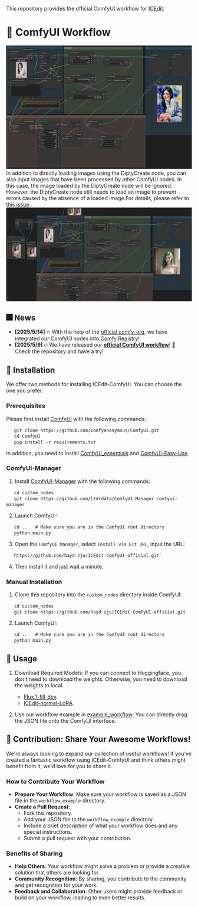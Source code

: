 This repository provides the official ComfyUI workflow for [ICEdit](https://github.com/River-Zhang/ICEdit).
# 🎨 ComfyUI Workflow

![ICEF Workflow](assets/ICEF_workflow.png)
In addition to directly loading images using the DiptyCreate node, you can also input images that have been processed by other ComfyUI nodes. In this case, the image loaded by the DiptyCreate node will be ignored. However, the DiptyCreate node still needs to load an image to prevent errors caused by the absence of a loaded image.For details, please refer to this [issue](https://github.com/hayd-zju/ICEdit-ComfyUI-official/issues/7).
![ICEF Workflow](assets/ICEF_workflow_with_image_input.png)

## 🎆 News 

- **[2025/5/14]** 🔥 With the help of the [official comfy-org](https://www.comfy.org/zh-cn/), we have integrated our ComfyUI nodes into [Comfy Registry](https://registry.comfy.org/nodes/ICEdit)! 
- **[2025/5/9]** 🔥 We have released our **[official ComfyUI workflow](https://github.com/hayd-zju/ICEdit-ComfyUI-official/tree/main)**! 🚀 Check the repository and have a try!

## 🔧 Installation

We offer two methods for installing ICEdit-ComfyUI. You can choose the one you prefer.

### Prerequisites

Please first install [ComfyUI](https://github.com/comfyanonymous/ComfyUI/tree/master) with the following commands:

 ```shell
	git clone https://github.com/comfyanonymous/ComfyUI.git
	cd ComfyUI
	pip install -r requirements.txt
 ```

In addition, you need to install [ComfyUI_essentials](https://github.com/cubiq/ComfyUI_essentials) and [ComfyUI-Easy-Use](https://github.com/yolain/ComfyUI-Easy-Use).

 ### ComfyUI-Manager

 1. Install [ComfyUI-Manager](https://github.com/ltdrdata/ComfyUI-Manager) with the following commands:

 ```shell
	cd custom_nodes
	git clone https://github.com/ltdrdata/ComfyUI-Manager comfyui-manager
 ```

 2. Launch ComfyUI:

 ```shell
	cd ..	# Make sure you are in the ComfyUI root directory
	python main.py
 ```
 3. Open the `ComfyUI Manager`, select `Install via Git URL`, input the URL:

 ```shell
	https://github.com/hayd-zju/ICEdit-ComfyUI-official.git`
 ```

 4. Then install it and just wait a minute.
 ### Manual Installation
  1. Clone this repository into the `custom_nodes` directory inside ComfyUI:

 ```shell
	cd custom_nodes
	git clone https://github.com/hayd-zju/ICEdit-ComfyUI-official.git
 ```
  2. Launch ComfyUI:

 ```shell
	cd ..	# Make sure you are in the ComfyUI root directory
	python main.py
 ```

 ## 🚀 Usage
 1. Download Required Models: If you can connect to Huggingface, you don't need to download the weights. Otherwise, you need to download the weights to local.

	- [Flux.1-fill-dev](https://huggingface.co/black-forest-labs/flux.1-fill-dev).
	- [ICEdit-normal-LoRA](https://huggingface.co/RiverZ/normal-lora/tree/main).

 2. Use our workflow example in [example_workflow](https://github.com/hayd-zju/ICEdit-ComfyUI-official/tree/main/example_workflow): You can directly drag the JSON file onto the ComfyUI interface.

## 🌟 Contribution: Share Your Awesome Workflows!

We're always looking to expand our collection of useful workflows! If you've created a fantastic workflow using ICEdit-ComfyUI and think others might benefit from it, we'd love for you to share it.

### How to Contribute Your Workflow

- **Prepare Your Workflow**: Make sure your workflow is saved as a JSON file in the `workflow_example` directory.
- **Create a Pull Request**:
  - Fork this repository.
  - Add your JSON file to the `workflow_example` directory.
  - Include a brief description of what your workflow does and any special instructions.
  - Submit a pull request with your contribution.

### Benefits of Sharing

- **Help Others**: Your workflow might solve a problem or provide a creative solution that others are looking for.
- **Community Recognition**: By sharing, you contribute to the community and get recognition for your work.
- **Feedback and Collaboration**: Other users might provide feedback or build on your workflow, leading to even better results.
